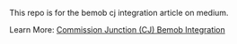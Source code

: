 This repo is for the bemob cj integration article on medium.

Learn More: [Commission Junction (CJ) Bemob Integration](https://alipetarain.medium.com/bemob-integration-with-commission-junction-cj-638ee3ff8e42)
